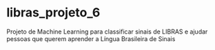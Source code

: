 # libras_projeto_6
Projeto de Machine Learning para classificar sinais de LIBRAS e ajudar pessoas que querem aprender a Língua Brasileira de Sinais

